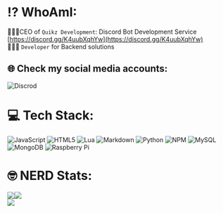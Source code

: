 # ⁉️ WhoAmI:
👷🏼‍♂️CEO of <code>Quikz Development</code>: Discord Bot Development Service [https://discord.gg/K4uubXqhYw](https://discord.gg/K4uubXqhYw)
<br>👨🏼‍💻 <code>Developer</code> for Backend solutions<br>


## 🌐 Check my social media accounts:
![Discrod](https://dcbadge.vercel.app/api/shield/436142364181135360) <br>

# 💻 Tech Stack:
![JavaScript](https://img.shields.io/badge/javascript-%23323330.svg?style=for-the-badge&logo=javascript&logoColor=%23F7DF1E) ![HTML5](https://img.shields.io/badge/html5-%23E34F26.svg?style=for-the-badge&logo=html5&logoColor=white) ![Lua](https://img.shields.io/badge/lua-%232C2D72.svg?style=for-the-badge&logo=lua&logoColor=white) ![Markdown](https://img.shields.io/badge/markdown-%23000000.svg?style=for-the-badge&logo=markdown&logoColor=white) ![Python](https://img.shields.io/badge/python-3670A0?style=for-the-badge&logo=python&logoColor=ffdd54) ![NPM](https://img.shields.io/badge/NPM-%23000000.svg?style=for-the-badge&logo=npm&logoColor=white) ![MySQL](https://img.shields.io/badge/mysql-%2300f.svg?style=for-the-badge&logo=mysql&logoColor=white)     ![MongoDB](https://img.shields.io/badge/mysql-%2300f.svg?style=for-the-badge&logo=mongodb&logoColor=green)   ![Raspberry Pi](https://img.shields.io/badge/-RaspberryPi-C51A4A?style=for-the-badge&logo=Raspberry-Pi)
# 🤓 NERD Stats:
![](https://github-readme-stats.vercel.app/api?username=cedriclmao&theme=jolly&hide_border=false&include_all_commits=true&count_private=true)![](https://github-readme-streak-stats.herokuapp.com/?user=cedriclmao&theme=jolly&hide_border=false)<br/>
![](https://github-readme-stats.vercel.app/api/top-langs/?username=cedriclmao&theme=jolly&hide_border=false&include_all_commits=true&count_private=true&layout=compact)
